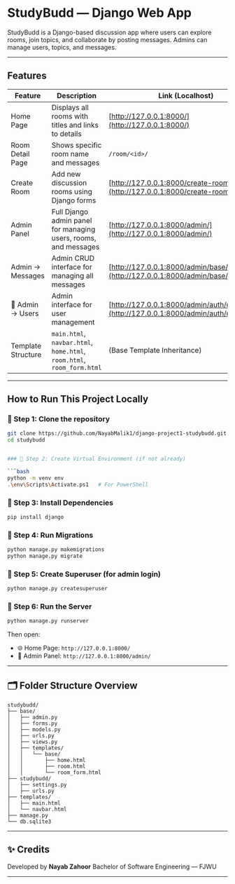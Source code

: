 #  **StudyBudd — Django Web App**

StudyBudd is a Django-based discussion app where users can explore rooms, join topics, and collaborate by posting messages. Admins can manage users, topics, and messages.

---

##  Features

| Feature                | Description                                                                                   | Link (Localhost)                                |
|------------------------|-----------------------------------------------------------------------------------------------|-------------------------------------------------|
|  Home Page           | Displays all rooms with titles and links to details                                           | [http://127.0.0.1:8000/](http://127.0.0.1:8000/) |
|  Room Detail Page    | Shows specific room name and messages                                                        | `/room/<id>/`                                   |
|  Create Room         | Add new discussion rooms using Django forms                                                   | [http://127.0.0.1:8000/create-room/](http://127.0.0.1:8000/create-room/) |
|  Admin Panel         | Full Django admin panel for managing users, rooms, and messages                              | [http://127.0.0.1:8000/admin/](http://127.0.0.1:8000/admin/) |
|  Admin → Messages    | Admin CRUD interface for managing all messages                                                | [http://127.0.0.1:8000/admin/base/message/](http://127.0.0.1:8000/admin/base/message/) |
| 👤 Admin → Users       | Admin interface for user management                                                           | [http://127.0.0.1:8000/admin/auth/user/](http://127.0.0.1:8000/admin/auth/user/) |
|  Template Structure  | `main.html`, `navbar.html`, `home.html`, `room.html`, `room_form.html`                        | (Base Template Inheritance)                     |

---

##  How to Run This Project Locally

### 🔹 Step 1: Clone the repository

```bash
git clone https://github.com/NayabMalik1/django-project1-studybudd.git
cd studybudd


### 🔹 Step 2: Create Virtual Environment (if not already)

```bash
python -m venv env
.\env\Scripts\Activate.ps1   # For PowerShell
```

### 🔹 Step 3: Install Dependencies

```bash
pip install django
```

### 🔹 Step 4: Run Migrations

```bash
python manage.py makemigrations
python manage.py migrate
```

### 🔹 Step 5: Create Superuser (for admin login)

```bash
python manage.py createsuperuser
```

### 🔹 Step 6: Run the Server

```bash
python manage.py runserver
```

Then open:

* 🌐 Home Page: `http://127.0.0.1:8000/`
* 🔐 Admin Panel: `http://127.0.0.1:8000/admin/`

---

## 🗂️ Folder Structure Overview

```
studybudd/
├── base/
│   ├── admin.py
│   ├── forms.py
│   ├── models.py
│   ├── urls.py
│   ├── views.py
│   ├── templates/
│   │   └── base/
│   │       ├── home.html
│   │       ├── room.html
│   │       └── room_form.html
├── studybudd/
│   ├── settings.py
│   ├── urls.py
├── templates/
│   ├── main.html
│   └── navbar.html
├── manage.py
└── db.sqlite3
```

---

## ✨ Credits

Developed by **Nayab Zahoor**
Bachelor of Software Engineering — FJWU

---

